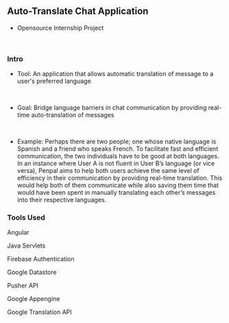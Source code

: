 ## Auto-Translate Chat Application 

- Opensource Internship Project
</br>

### Intro 
- Tool: An application that allows automatic translation of message to a user's preferred language
</br>

- Goal: Bridge language barriers in chat communication by providing real-time auto-translation of 
messages
</br>

- Example: Perhaps there are two people; one whose native language is Spanish and a 
friend who speaks French. To facilitate fast and efficient communication, the two individuals 
have to be good at both languages. In an instance where User A is not fluent in User B’s language
(or vice versa), Penpal aims to help both users achieve the same level of efficiency in their 
communication by providing real-time translation. This would help both of them communicate while 
also saving them time that would have been spent in manually translating each other’s messages 
into their respective languages.


### Tools Used
Angular
</br>

Java Servlets
</br>

Firebase Authentication
</br>

Google Datastore
</br>

Pusher API
</br>

Google Appengine
</br>

Google Translation API
